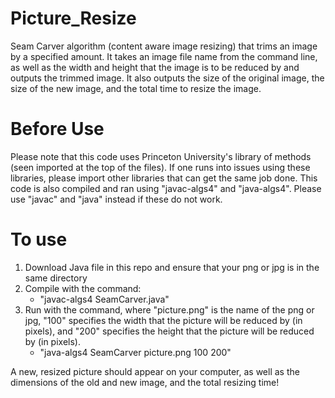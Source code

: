 # Picture_Resize
Seam Carver algorithm (content aware image resizing) that trims an image by a specified amount. It takes an image file name from the command line, as well as the width and height that the image is to be reduced by and outputs the trimmed image. It also outputs the size of the original image, the size of the new image, and the total time to resize the image. 

# Before Use
Please note that this code uses Princeton University's library of methods (seen imported at the top of the files). 
If one runs into issues using these libraries, please import other libraries that can get the same job done. This code is also compiled and ran 
using "javac-algs4" and "java-algs4". Please use "javac" and "java" instead if these do not work.

# To use
1. Download Java file in this repo and ensure that your png or jpg is in the same directory 
2. Compile with the command:
    - "javac-algs4 SeamCarver.java"
3. Run with the command, where "picture.png" is the name of the png or jpg, "100" specifies the width that the picture will be reduced by (in pixels),
and "200" specifies the height that the picture will be reduced by (in pixels). 
    - "java-algs4 SeamCarver picture.png 100 200"
    
A new, resized picture should appear on your computer, as well as the dimensions of the old and new image, and the total resizing time!
